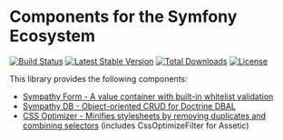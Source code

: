 Components for the Symfony Ecosystem
====================================

[![Build Status](https://travis-ci.org/lastzero/sympathy.png?branch=master)](https://travis-ci.org/lastzero/sympathy)
[![Latest Stable Version](https://poser.pugx.org/lastzero/sympathy/v/stable.svg)](https://packagist.org/packages/lastzero/sympathy)
[![Total Downloads](https://poser.pugx.org/lastzero/sympathy/downloads.svg)](https://packagist.org/packages/lastzero/sympathy)
[![License](https://poser.pugx.org/lastzero/sympathy/license.svg)](https://packagist.org/packages/lastzero/sympathy)

This library provides the following components:
* [Sympathy Form - A value container with built-in whitelist validation](https://github.com/lastzero/sympathy/tree/master/src/Sympathy/Form)
* [Sympathy DB - Object-oriented CRUD for Doctrine DBAL](https://github.com/lastzero/sympathy/tree/master/src/Sympathy/Db)
* [CSS Optimizer - Minifies stylesheets by removing duplicates and combining selectors](https://github.com/lastzero/sympathy/tree/master/src/Sympathy/Css) (includes CssOptimizeFilter for Assetic)
